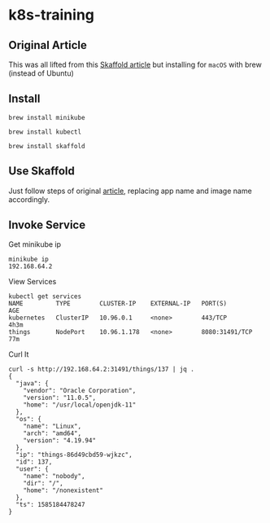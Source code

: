 # k8s-training
## Original Article
This was all lifted from this [Skaffold article](https://dzone.com/articles/skaffold-k8s-development-made-easy) but
installing for `macOS` with brew (instead of Ubuntu)
## Install
```
brew install minikube
```
```
brew install kubectl
```
```
brew install skaffold
```
## Use Skaffold
Just follow steps of original [article](https://dzone.com/articles/skaffold-k8s-development-made-easy),
replacing app name and image name accordingly.

## Invoke Service
Get minikube ip
```
minikube ip
192.168.64.2
```
View Services
```
kubectl get services
NAME         TYPE        CLUSTER-IP    EXTERNAL-IP   PORT(S)          AGE
kubernetes   ClusterIP   10.96.0.1     <none>        443/TCP          4h3m
things       NodePort    10.96.1.178   <none>        8080:31491/TCP   77m
```
Curl It
```
curl -s http://192.168.64.2:31491/things/137 | jq .
{
  "java": {
    "vendor": "Oracle Corporation",
    "version": "11.0.5",
    "home": "/usr/local/openjdk-11"
  },
  "os": {
    "name": "Linux",
    "arch": "amd64",
    "version": "4.19.94"
  },
  "ip": "things-86d49cbd59-wjkzc",
  "id": 137,
  "user": {
    "name": "nobody",
    "dir": "/",
    "home": "/nonexistent"
  },
  "ts": 1585184478247
}
```
